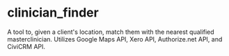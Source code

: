 clinician_finder
================
A tool to, given a client's location, match them with the nearest qualified masterclinician. Utilizes Google Maps API, Xero API, Authorize.net API, and CiviCRM API.
